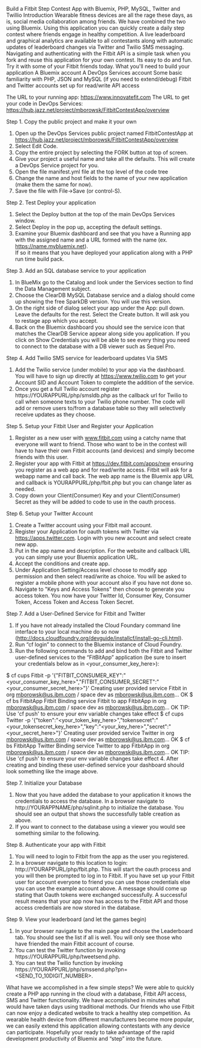 Build a Fitbit Step Contest App with Bluemix, PHP, MySQL, Twitter and Twillio
Introduction
Wearable fitness devices are all the rage these days, as is, social media collaboration among friends.  We have combined the two using Bluemix.  Using this application you can quickly create a daily step contest where friends engage in healthy competition.  A live leaderboard and graphical analytics are available to all contestants along with automatic updates of leaderboard changes via Twitter and Twilio SMS messaging.  Navigating and authenticating with the Fitbit API is a simple task when you fork and reuse this application for your own contest.  Its easy to do and fun. Try it with some of your Fitbit friends today.
What you'll need to build your application
A Bluemix account
A DevOps Services account
Some basic familiarity with PHP, JSON and MySQL (if you need to extend/debug)
Fitbit and Twitter accounts set up for read/write API access

The URL to your running app: https://www.innovatefit.com
The URL to get your code in DevOps Services: https://hub.jazz.net/project/mborowsk/FitbitContestApp/overview

Step 1. Copy the public project and make it your own
1. Open up the DevOps Services public project named FitbitContestApp at https://hub.jazz.net/project/mborowsk/FitbitContestApp/overview
2. Select Edit Code.
3. Copy the entire project by selecting the FORK button at top of screen.
4. Give your project a useful name and take all the defaults. This will create a DevOps Service project for you.
5. Open the file manifest.yml file at the top level of the code tree
6. Change the name and host fields to the name of your new application (make them the same for now).
7. Save the file with File->Save (or control-S).

Step 2. Test Deploy your application
1. Select the Deploy button at the top of the main DevOps Services window. 
2. Select Deploy in the pop up, accepting the default settings.
3. Examine your Bluemix dashboard and see that you have a Running app with the assigned name and a URL formed with the name (ex.  https://name.mybluemix.net).  
If so it means that you have deployed your application along with a PHP run time build pack.

Step 3.  Add an SQL database service to your application
1. In BlueMix go to the Catalog and look under the Services section to find the Data Management subject.
2. Choose the ClearDB MySQL Database service and a dialog should come up showing the free SparkDB version.  You will use this version.
3. On the right side of dialog select your app under the App: pull down.  Leave the defaults for the rest.  Select the Create button.  It will ask you to restage app which you accept.
4. Back on the Bluemix dashboard you should see the service icon that matches the ClearDB Service appear along side you application.  If you click on Show Credentials you will be able to see every thing you need to connect to the database with a DB viewer such as Sequel Pro.

Step 4. Add Twilio SMS service for leaderboard updates Via SMS
1. Add the Twilio service (under mobile) to your app via the dashboard.  You will have to sign up directly at https://www.twilio.com to get your Account SID and Account Token to complete the addition of the service.
2. Once you get a full Twilio account register https://YOURAPPURL/php/smsldb.php as the callback url for Twilio to call when someone texts to your Twilio phone number.  The code will add or remove users to/from a database table so they will selectively receive updates as they choose.

Step 5. Setup your Fitbit User and Register your Application
1. Register as a new user with www.fitbit.com using a catchy name that everyone will want to friend.  Those who want to be in the contest will have to have their own Fitbit accounts (and devices) and simply become friends with this user.  
2. Register your app with Fitbit at https://dev.fitbit.com/apps/new ensuring you register as a web app and for read/write access.  Fitbit will ask for a webapp name and call back.  The web app name is the Bluemix app URL and callback is YOURAPPURL/php/fbit.php but you can change later as needed.
3. Copy down your Client(Consumer) Key and your Client(Consumer) Secret as they will be added to code to use in the oauth process.

Step 6. Setup your Twitter Account
1. Create a Twitter account using your Fitbit mail account.
2. Register your Application for oauth tokens with Twitter via https://apps.twitter.com.  Login with you new account and select create new app.
3. Put in the app name and description.  For the website and callback URL you can simply use your  Bluemix application URL.
4. Accept the conditions and create app. 
5. Under Application Setting/Access level choose to modify app permission and then select read/write as choice.  You will be asked to register a mobile phone with your account also if you have not done so.
6. Navigate to "Keys and Access Tokens" then choose to generate you access token.
You now have your Twitter Id, Consumer Key, Consumer Token, Access Token and Access Token Secret. 

Step 7. Add a User-Defined Service for Fitbit and Twitter 
1. If you have not already installed the Cloud Foundary command line interface to your local machine do so now (http://docs.cloudfoundry.org/devguide/installcf/install-go-cli.html).
2. Run “cf login”  to connect to the Bluemix instance of Cloud Foundry.
3. Run the following commands to add and bind both the Fitbit and Twitter user-defined services to the “FitBitApp” application (be sure to insert your credentials below as in <your_consumer_key_here>):

$ cf cups Fitbit -p '{"FITBIT_CONSUMER_KEY":"<your_consumer_key_here>","FITBIT_CONSUMER_SECRET":"<your_consumer_secret_here>"}'
Creating user provided service Fitbit in org mborowsk@us.ibm.com / space dev as mborowsk@us.ibm.com...
OK
$ cf bs FitbitApp Fitbit
Binding service Fitbit to app FitbitApp in org mborowsk@us.ibm.com / space dev as mborowsk@us.ibm.com...
OK
TIP: Use 'cf push' to ensure your env variable changes take effect
$ cf cups Twitter -p '{"token":"<your_token_key_here>","tokensecret":"<your_tokensecret_key_here>","key":"<your_key_here>","secret":"<your_secret_here>"}'
Creating user provided service Twitter in org mborowsk@us.ibm.com / space dev as mborowsk@us.ibm.com...
OK
$ cf bs FitbitApp Twitter
Binding service Twitter to app FitbitApp in org mborowsk@us.ibm.com / space dev as mborowsk@us.ibm.com...
OK
TIP: Use 'cf push' to ensure your env variable changes take effect
4. After creating and binding these user-defined service your dashboard should look something like the image above.

Step 7. Initialize your Database
1. Now that you have added the database to your application it knows the credentials to access the database.   In a browser navigate to http://YOURAPPNAME/php/sqlinit.php to initialize the database.
You should see an output that shows the successfully table creation as above.
2. If you want to connect to the database using a viewer you would see something similar to the following.

Step 8. Authenticate your app with Fitbit
1. You will need to login to Fitbit from the app as the user you registered.  
2. In a browser navigate to this location to login: http://YOURAPPURL/php/fbit.php.  This will start the oauth process and you will then be prompted to log in to Fitbit.  If you have set up your Fitbit user for account everyone to friend you can use those credentials else you can use the example account above. 
A message should come up stating that Oauth tokens were exchanged successfully.   A successful result means that your app now has access to the Fitbit API and those access credentials are now stored in the database.

Step  9. View your leaderboard (and let the games begin)
1. In your browser navigate to the main page and choose the Leaderboard tab.  You should see the list if all is well.  You will only see those who have friended the main Fitbit account of course. 
2. You can test the Twitter function by invoking https://YOURAPPURL/php/tweetsend.php.
3. You can test the Twilio function by invoking https://YOURAPPURL/php/smssend.php?pn=<SEND_TO_10DIGIT_NUMBER>.

  What have we accomplished in a few simple steps?  We were able to quickly create a PHP app running in the cloud with a database, Fitbit API access, SMS and Twitter functionality. We have accomplished in minutes what would have taken days using traditional methods.  Our friends who use Fitbit can now enjoy  a dedicated website to track a healthy step competition.  As wearable health device from different manufacturers become more popular, we can easily extend this application allowing contestants with any device can participate.  Hopefully your ready to take advantage of the rapid development productivity of Bluemix and “step” into the future.
